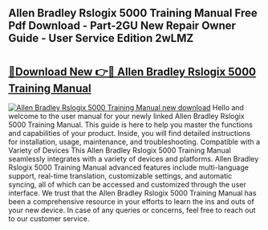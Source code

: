 ## Allen Bradley Rslogix 5000 Training Manual Free Pdf Download - Part-2GU New Repair Owner Guide - User Service Edition 2wLMZ

# <h2><a href="http://bc21623.oget.top/?id=Allen+Bradley+Rslogix+5000+Training+Manual">🔗Download New 👉🔴 Allen Bradley Rslogix 5000 Training Manual</a></h2>

[![Allen Bradley Rslogix 5000 Training Manual new download](https://i.imgur.com/5g1atiW.png)](http://bc21623.oget.top/?id=Allen+Bradley+Rslogix+5000+Training+Manual)
Hello and welcome to the user manual for your newly linked Allen Bradley Rslogix 5000 Training Manual. This guide is here to help you master the functions and capabilities of your product. Inside, you will find detailed instructions for installation, usage, maintenance, and troubleshooting. Compatible with a Variety of Devices This Allen Bradley Rslogix 5000 Training Manual seamlessly integrates with a variety of devices and platforms. Allen Bradley Rslogix 5000 Training Manual advanced features include multi-language support, real-time translation, customizable settings, and automatic syncing, all of which can be accessed and customized through the user interface. We trust that the Allen Bradley Rslogix 5000 Training Manual has been a comprehensive resource in your efforts to learn the ins and outs of your new device. In case of any queries or concerns, feel free to reach out to our customer service.
